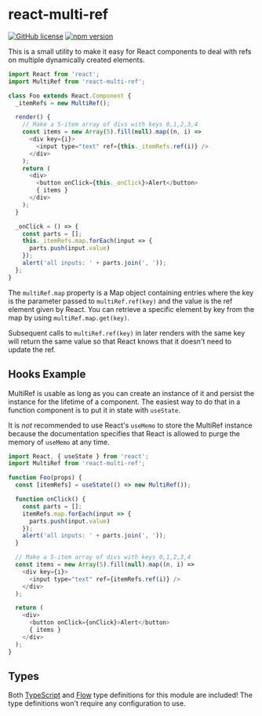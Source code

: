 # react-multi-ref

[![GitHub license](https://img.shields.io/badge/license-MIT-blue.svg)](https://github.com/Macil/react-multi-ref/blob/master/LICENSE.txt) [![npm version](https://img.shields.io/npm/v/react-multi-ref.svg?style=flat)](https://www.npmjs.com/package/react-multi-ref)

This is a small utility to make it easy for React components to deal with refs
on multiple dynamically created elements.

```js
import React from 'react';
import MultiRef from 'react-multi-ref';

class Foo extends React.Component {
  _itemRefs = new MultiRef();

  render() {
    // Make a 5-item array of divs with keys 0,1,2,3,4
    const items = new Array(5).fill(null).map((n, i) =>
      <div key={i}>
        <input type="text" ref={this._itemRefs.ref(i)} />
      </div>
    );
    return (
      <div>
        <button onClick={this._onClick}>Alert</button>
        { items }
      </div>
    );
  }

  _onClick = () => {
    const parts = [];
    this._itemRefs.map.forEach(input => {
      parts.push(input.value)
    });
    alert('all inputs: ' + parts.join(', '));
  };
}
```

The `multiRef.map` property is a Map object containing entries where the key is
the parameter passed to `multiRef.ref(key)` and the value is the ref element
given by React. You can retrieve a specific element by key from the map by using
`multiRef.map.get(key)`.

Subsequent calls to `multiRef.ref(key)` in later renders with the same key
will return the same value so that React knows that it doesn't need to
update the ref.

## Hooks Example

MultiRef is usable as long as you can create an instance of it and persist the
instance for the lifetime of a component. The easiest way to do that in a
function component is to put it in state with `useState`.

It is *not* recommended to use React's `useMemo` to store the MultiRef instance
because the documentation specifies that React is allowed to purge the memory
of `useMemo` at any time.

```js
import React, { useState } from 'react';
import MultiRef from 'react-multi-ref';

function Foo(props) {
  const [itemRefs] = useState(() => new MultiRef());

  function onClick() {
    const parts = [];
    itemRefs.map.forEach(input => {
      parts.push(input.value)
    });
    alert('all inputs: ' + parts.join(', '));
  }

  // Make a 5-item array of divs with keys 0,1,2,3,4
  const items = new Array(5).fill(null).map((n, i) =>
    <div key={i}>
      <input type="text" ref={itemRefs.ref(i)} />
    </div>
  );

  return (
    <div>
      <button onClick={onClick}>Alert</button>
      { items }
    </div>
  );
}
```

## Types

Both [TypeScript](https://www.typescriptlang.org/) and
[Flow](https://flowtype.org/) type definitions for this module are included!
The type definitions won't require any configuration to use.
